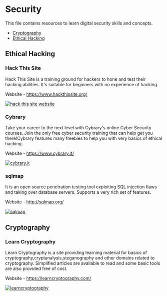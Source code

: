 # Security

This file contains resources to learn digital security skills and concepts.

* [Cryptography](#cryptography)
* [Ethical Hacking](#ethical-hacking)


## Ethical Hacking

### Hack This Site

Hack This Site is a training ground for hackers to hone and test their hacking abilities. It's suitable for beginners with no experience of hacking.

Website - https://www.hackthissite.org/

[![hack this site website](https://user-images.githubusercontent.com/4047597/66144559-b1582380-e626-11e9-9cde-dd7cbfeb544e.png)](https://www.hackthissite.org/)

### Cybrary

Take your career to the next level with Cybrary's online Cyber Security courses. Join the only free cyber security training that can help get you there!Cybrary features many freebies to help you with very basics of ethical hacking.

Website - https://www.cybrary.it/

[![cybrary.it](https://user-images.githubusercontent.com/34170205/70127502-2dabc900-16a1-11ea-9e5a-f2090fb7c29e.png)](https://www.cybrary.it/)

### sqlmap

It is an open source penetration testing tool exploiting SQL injection flaws and taking over database servers. Supports a very rich set of features.

Website - http://sqlmap.org/

[![sqlmap](https://user-images.githubusercontent.com/31771552/71677433-d7699d00-2da8-11ea-899c-feeb05a66d2a.png)](http://sqlmap.org/)


## Cryptography

### Learn Cryptography

Learn Cryptography is a site providing learning material for basics of cryptography,cryptanalysis,steganography and other domains related to cryptography. Simplified articles are available to read and some basic tools are also provided free of cost.

Website - https://learncryptography.com/

[![learncryptography](https://user-images.githubusercontent.com/34170205/70368821-aeeba180-18d5-11ea-9dc1-6a432d26764e.png)](https://learncryptography.com)
